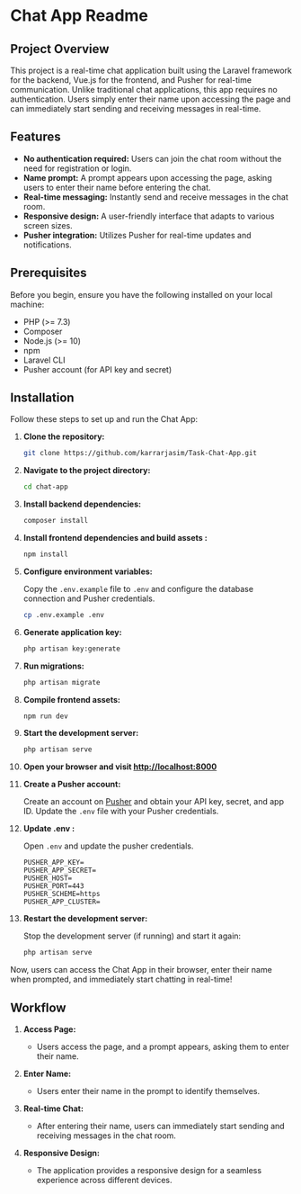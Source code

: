 # Chat App Readme

## Project Overview

This project is a real-time chat application built using the Laravel framework for the backend, Vue.js for the frontend, and Pusher for real-time communication. Unlike traditional chat applications, this app requires no authentication. Users simply enter their name upon accessing the page and can immediately start sending and receiving messages in real-time.

## Features

- **No authentication required:** Users can join the chat room without the need for registration or login.
- **Name prompt:** A prompt appears upon accessing the page, asking users to enter their name before entering the chat.
- **Real-time messaging:** Instantly send and receive messages in the chat room.
- **Responsive design:** A user-friendly interface that adapts to various screen sizes.
- **Pusher integration:** Utilizes Pusher for real-time updates and notifications.

## Prerequisites

Before you begin, ensure you have the following installed on your local machine:

- PHP (>= 7.3)
- Composer
- Node.js (>= 10)
- npm
- Laravel CLI
- Pusher account (for API key and secret)

## Installation

Follow these steps to set up and run the Chat App:

1. **Clone the repository:**

    ```bash
    git clone https://github.com/karrarjasim/Task-Chat-App.git
    ```

2. **Navigate to the project directory:**

    ```bash
    cd chat-app
    ```

3. **Install backend dependencies:**

    ```bash
    composer install
    ```

4. **Install frontend dependencies and build assets :**

    ```bash
    npm install 
    ```    

5. **Configure environment variables:**

    Copy the `.env.example` file to `.env` and configure the database connection and Pusher credentials.

    ```bash
    cp .env.example .env
    ```

6. **Generate application key:**

    ```bash
    php artisan key:generate
    ```

7. **Run migrations:**

    ```bash
    php artisan migrate
    ```

8. **Compile frontend assets:**

    ```bash
    npm run dev
    ```

9. **Start the development server:**

    ```bash
    php artisan serve
    ```

10. **Open your browser and visit [http://localhost:8000](http://localhost:8000)**

11. **Create a Pusher account:**

    Create an account on [Pusher](https://pusher.com/) and obtain your API key, secret, and app ID. Update the `.env` file with your Pusher credentials.

12. **Update .env :**

    Open `.env` and update the pusher credentials.

    ```PUSHER_APP_ID=
    PUSHER_APP_KEY=
    PUSHER_APP_SECRET=
    PUSHER_HOST=
    PUSHER_PORT=443
    PUSHER_SCHEME=https
    PUSHER_APP_CLUSTER=
    ```

13. **Restart the development server:**

    Stop the development server (if running) and start it again:

    ```bash
    php artisan serve
    ```

Now, users can access the Chat App in their browser, enter their name when prompted, and immediately start chatting in real-time!

## Workflow

1. **Access Page:**
   - Users access the page, and a prompt appears, asking them to enter their name.

2. **Enter Name:**
   - Users enter their name in the prompt to identify themselves.

3. **Real-time Chat:**
   - After entering their name, users can immediately start sending and receiving messages in the chat room.

4. **Responsive Design:**
   - The application provides a responsive design for a seamless experience across different devices.


